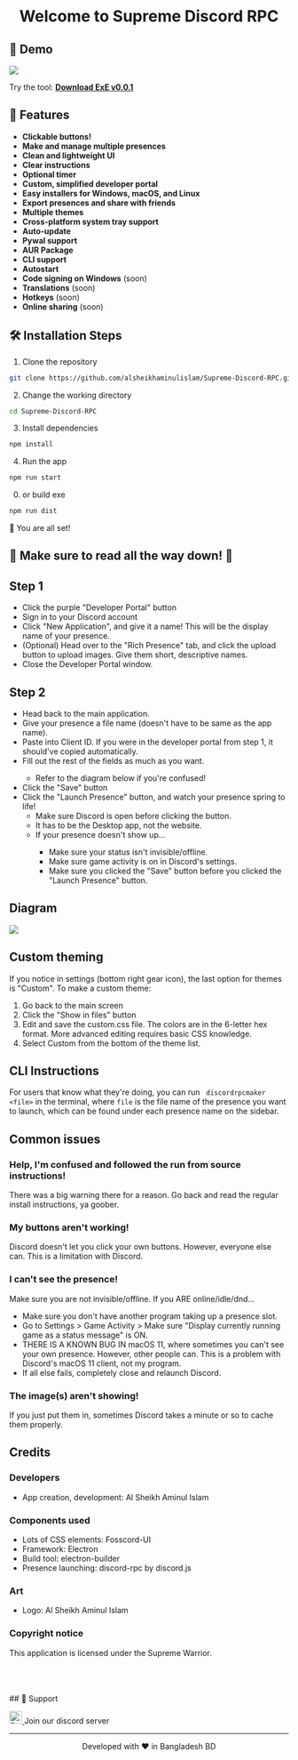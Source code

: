 <h1 align="center">
  Welcome to Supreme Discord RPC
</h1>


## 🚀 Demo

<a href="https://alsheikhaminulislam.github.io/Supreme-Discord-RPC/" target="blank">
<img src="https://img.shields.io/website?url=https%3A%2F%2Frahuldkjain.github.io%2Fgh-profile-readme-generator&logo=github&style=flat-square" />
</a>

Try the tool: [**Download ExE v0.0.1**](https://github.com/alsheikhaminulislam/Supreme-Discord-RPC/releases/) 

## 🧐 Features

- **Clickable buttons!**
- **Make and manage multiple presences**
- **Clean and lightweight UI**
- **Clear instructions**
- **Optional timer**
- **Custom, simplified developer portal**
- **Easy installers for Windows, macOS, and Linux**
- **Export presences and share with friends**
- **Multiple themes**
- **Cross-platform system tray support**
- **Auto-update**
- **Pywal support**
- **AUR Package**
- **CLI support**
- **Autostart**
- **Code signing on Windows** (soon)
- **Translations** (soon)
- **Hotkeys** (soon)
- **Online sharing** (soon) 

## 🛠️ Installation Steps

1. Clone the repository

```bash
git clone https://github.com/alsheikhaminulislam/Supreme-Discord-RPC.git
```

2. Change the working directory

```bash
cd Supreme-Discord-RPC
```

3. Install dependencies

```bash
npm install
```

4. Run the app

```bash
npm run start
```
0.   or build exe
```bash
npm run dist
```

🌟 You are all set!

 <h2>🔽 Make sure to read all the way down! 🔽</h2>
<h2>Step 1</h2>
<ul>
    <li>Click the purple "Developer Portal" button</li>
    <li>Sign in to your Discord account</li>
    <li>Click "New Application", and give it a name! This will be the display name of your presence.</li>
    <li>(Optional) Head over to the "Rich Presence" tab, and click the upload button to upload images. Give them short,
        descriptive names.</li>
    <li>Close the Developer Portal window.</li>
</ul>
<h2>Step 2</h2>
<ul>
    <li>Head back to the main application.</li>
    <li>Give your presence a file name (doesn't have to be same as the app name).</li>
    <li>Paste into Client ID. If you were in the developer portal from step 1, it should've copied automatically.</li>
    <li>Fill out the rest of the fields as much as you want.</li>
    <ul>
        <li>Refer to the diagram below if you're confused!</li>
    </ul>
    <li>Click the "Save" button</li>
    <li>Click the "Launch Presence" button, and watch your presence spring to life!
        <ul>
            <li>Make sure Discord is open before clicking the button.</li>
            <li>It has to be the Desktop app, not the website.</li>
            <li>If your presence doesn't show up...</li>
            <ul>
                <li>Make sure your status isn't invisible/offline.</li>
                <li>Make sure game activity is on in Discord's settings.</li>
                <li>Make sure you clicked the "Save" button before you clicked the "Launch Presence" button.</li>
            </ul>
        </ul>
    </li>
</ul>
<h2>Diagram</h2>
<img src="https://cdn.discordapp.com/attachments/987427918529585194/987439992110465104/Key.png"/>
<h2>Custom theming</h2>
<p>If you notice in settings (bottom right gear icon), the last option for themes is "Custom". To make a custom theme:
</p>
<ol>
    <li>Go back to the main screen</li>
    <li>Click the "Show in files" button</li>
    <li>Edit and save the custom.css file. The colors are in the 6-letter hex format. More advanced editing requires
        basic CSS knowledge.</li>
    <li>Select Custom from the bottom of the theme list.</li>
</ol>

<h2>CLI Instructions</h2>
<p>For users that know what they're doing, you can run
    <code> discordrpcmaker <span>&#60;</span>file<span>&#62;</span></file></code> in the terminal, where
    <code>file</code> is the file name of the presence you want to launch, which can be found under each presence name
    on the sidebar.</p>

<h2>Common issues</h2>
<h3>Help, I'm confused and followed the run from source instructions!</h3>
<p>There was a big warning there for a reason. Go back and read the regular install instructions, ya goober.</p>
<h3>My buttons aren't working!</h3>
<p>Discord doesn't let you click your own buttons. However, everyone else can. This is a limitation with Discord.</p>
<h3>I can't see the presence!</h3>
<p>Make sure you are not invisible/offline. If you ARE online/idle/dnd...</p>
<ul>
    <li>Make sure you don't have another program taking up a presence slot.</li>
    <li>Go to Settings > Game Activity > Make sure "Display currently running game as a status message" is ON.</li>
    <li>THERE IS A KNOWN BUG IN macOS 11, where sometimes you can't see your own presence. However, other people can.
        This is a problem with Discord's macOS 11 client, not my program.</li>
    <li>If all else fails, completely close and relaunch Discord.</li>
</ul>
<h3>The image(s) aren't showing!</h3>
<p>If you just put them in, sometimes Discord takes a minute or so to cache them properly.</p>

<h2>Credits</h2>
<h3>Developers</h3>
<ul>
    <li>App creation, development: <span id="t1c" class="hyperlink">Al Sheikh Aminul Islam</span></li> 
</ul>
<h3>Components used</h3>
<ul>
    <li>Lots of CSS elements: Fosscord-UI</li>
    <li>Framework: Electron</li>
    <li>Build tool: electron-builder</li>
    <li>Presence launching: discord-rpc by discord.js</li>
</ul> 
 
<h3>Art</h3>
<ul> 
    <li>Logo: <span id="t1c" class="hyperlink">Al Sheikh Aminul Islam</span></li> 
</ul> 
<h3>Copyright notice</h3>
<p>This application is licensed under the Supreme Warrior.<img src="https://cdn.discordapp.com/emojis/715219829446934548.gif" width="20" height="14"></p> 
<br><br><br>
## 🙏 Support
 

<p align="left">
   
  <a href="https://discord.com/invite/zzqdKZEdwF" target="_blank"><img src="https://cdn.discordapp.com/attachments/987427918529585194/987438982327570512/unknown.png" alt="Buy Me A Coffee" height="23" width="23" style="border-radius:2px" >  </a> Join our discord server
</p>

<hr>
<p align="center">
Developed with ❤️ in Bangladesh BD 
</p>
